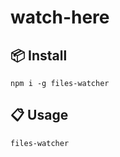 # watch-here

## :package: Install

```command
npm i -g files-watcher
```

## :clipboard: Usage

```command
files-watcher
```